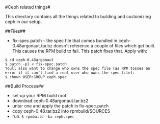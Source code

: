 #Ceph related things#

This directory contains all the things related to building and customizing ceph in our setup.

##Files##
* fix-spec.patch - the spec file that comes bundled in ceph-0.48argonaut.tar.bz doesn't reference a couple of files which get built.  This causes the RPM build to fail.  This patch fixes that.  Apply with:
```
$ cd ceph-0.48argonaut
$ patch -p1 < fix-spec.patch
Youll also want to change who owns the spec file (as RPM tosses an error if it can't find a real user who owns the spec file):
$ chown USER:GROUP ceph.spec
```

##Build Process##
* set up your RPM build root
* download ceph-0.48argonaut.tar.bz2
* untar one and apply the patch in fix-spec.patch
* copy ceph-0.48.tar.bz2 into rpmbuild/SOURCES
* run:
```$ rpmbuild -ba ceph.spec```
